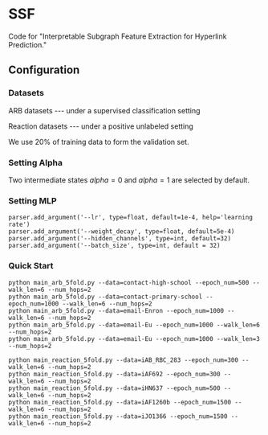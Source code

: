 # SSF
Code for "Interpretable Subgraph Feature Extraction for Hyperlink Prediction."

## Configuration

### Datasets

ARB datasets --- under a supervised classification setting

Reaction datasets --- under a positive unlabeled setting

We use 20% of training data to form the validation set.


### Setting Alpha

Two intermediate states $alpha = 0$ and $alpha = 1$ are selected by default.

### Setting MLP
```
parser.add_argument('--lr', type=float, default=1e-4, help='learning rate')
parser.add_argument('--weight_decay', type=float, default=5e-4)
parser.add_argument('--hidden_channels', type=int, default=32)
parser.add_argument('--batch_size', type=int, default = 32)
```


### Quick Start
```
python main_arb_5fold.py --data=contact-high-school --epoch_num=500 --walk_len=6 --num_hops=2
python main_arb_5fold.py --data=contact-primary-school --epoch_num=1000 --walk_len=6 --num_hops=2
python main_arb_5fold.py --data=email-Enron --epoch_num=1000 --walk_len=6 --num_hops=2
python main_arb_5fold.py --data=email-Eu --epoch_num=1000 --walk_len=6 --num_hops=2
python main_arb_5fold.py --data=email-Eu --epoch_num=1000 --walk_len=3 --num_hops=2

python main_reaction_5fold.py --data=iAB_RBC_283 --epoch_num=300 --walk_len=6 --num_hops=2
python main_reaction_5fold.py --data=iAF692 --epoch_num=300 --walk_len=6 --num_hops=2
python main_reaction_5fold.py --data=iHN637 --epoch_num=500 --walk_len=6 --num_hops=2
python main_reaction_5fold.py --data=iAF1260b --epoch_num=1500 --walk_len=6 --num_hops=2
python main_reaction_5fold.py --data=iJO1366 --epoch_num=1500 --walk_len=6 --num_hops=2
```
